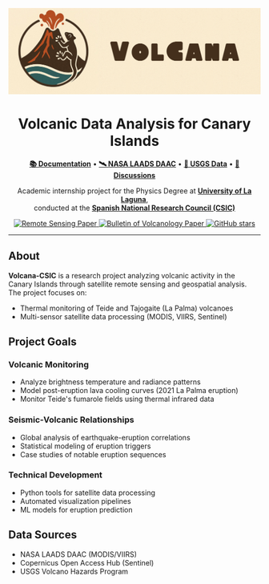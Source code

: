 <p align="center">
  <img src="https://github.com/Jesus-Javier-code/Practicas_Empresa_CSIC/blob/main/A04_web/B_images/Banner_Volcana.png?raw=true" alt="Volcano Banner" width="800">
</p>

<h1 align="center">Volcanic Data Analysis for Canary Islands</h1>

<p align="center">
  <a href="https://github.com/Jesus-Javier-code/Practicas_Empresa_CSIC"><strong>📚 Documentation</strong></a> •
  <a href="https://ladsweb.modaps.eosdis.nasa.gov/"><strong>🛰 NASA LAADS DAAC</strong></a> •
  <a href="https://www.usgs.gov/"><strong>🌋 USGS Data</strong></a> •
  <a href="https://github.com/Jesus-Javier-code/Practicas_Empresa_CSIC/discussions"><strong>💬 Discussions</strong></a>
</p>

<p align="center">
  Academic internship project for the Physics Degree at <a href="https://www.ull.es/University "><strong> University of La Laguna</strong></a>,<br>
  conducted at the <a href="https://www.csic.es"><strong>Spanish National Research Council (CSIC)</strong></a>
</p>

<p align="center">
  <a href="https://doi.org/10.1016/j.rse.2024.114388">
    <img src="https://img.shields.io/badge/DOI-10.1016%2Fj.rse.2024.114388-9cf" alt="Remote Sensing Paper">
  </a>
  <a href="https://doi.org/10.1007/s00445-022-01584-2">
    <img src="https://img.shields.io/badge/DOI-10.1007%2Fs00445--022--01584--2-orange" alt="Bulletin of Volcanology Paper">
  </a>
  <a href="https://github.com/Jesus-Javier-code/Practicas_Empresa_CSIC">
    <img src="https://img.shields.io/github/stars/Jesus-Javier-code/Practicas_Empresa_CSIC?style=social" alt="GitHub stars">
  </a>
</p>

---

## About
**Volcana-CSIC** is a research project analyzing volcanic activity in the Canary Islands through satellite remote sensing and geospatial analysis. The project focuses on:

- Thermal monitoring of Teide and Tajogaite (La Palma) volcanoes
- Multi-sensor satellite data processing (MODIS, VIIRS, Sentinel)

## Project Goals

### Volcanic Monitoring
- Analyze brightness temperature and radiance patterns
- Model post-eruption lava cooling curves (2021 La Palma eruption)
- Monitor Teide's fumarole fields using thermal infrared data

### Seismic-Volcanic Relationships
- Global analysis of earthquake-eruption correlations
- Statistical modeling of eruption triggers
- Case studies of notable eruption sequences

### Technical Development
- Python tools for satellite data processing
- Automated visualization pipelines
- ML models for eruption prediction

## Data Sources
- NASA LAADS DAAC (MODIS/VIIRS)
- Copernicus Open Access Hub (Sentinel)
- USGS Volcano Hazards Program
